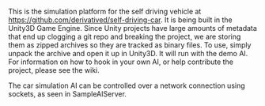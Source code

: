 This is the simulation platform for the self driving vehicle at https://github.com/derivatived/self-driving-car.
It is being built in the Unity3D Game Engine.  Since Unity projects have large amounts of metadata that end up clogging a git repo and breaking the project, we are storing them as zipped archives so they are tracked as binary files.  To use, simply unpack the archive and open it up in Unity3D.  It will run with the demo AI.  For information on how to hook in your own AI, or help contribute the project, please see the wiki.

The car simulation AI can be controlled over a network connection using sockets, as seen in SampleAIServer.
